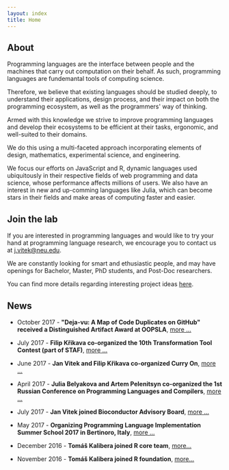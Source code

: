 ```yaml
---
layout: index
title: Home
---
```


## About

Programming languages are the interface between people and the machines that
carry out computation on their behalf. As such, programming languages are
fundemantal tools of computing science. 

Therefore, we believe that existing languages should be studied deeply, to
understand their applications, design process, and their impact on both the
programming ecosystem, as well as the programmers' way of thinking. 

Armed with this knowledge we strive to improve programming languages and
develop their ecosystems to be efficient at their tasks, ergonomic, and
well-suited to their domains. 

We do this using a multi-faceted approach incorporating elements of design,
mathematics, experimental science, and engineering.

We focus our efforts on JavaScript and R, dynamic languages used ubiquitously
in their respective fields of web programming and data science, whose
performance affects millions of users. We also have an interest in new and
up-comming languages like Julia, which can become stars in their fields and
make areas of computing faster and easier.

## Join the lab

If you are interested in programming languages and would like to try your hand
at programming language research, we encourage you to contact us at
[j.vitek@neu.edu](mailto:j.vitek@neu.edu).

We are constantly looking for smart and ethusiastic people, and may have
openings for Bachelor, Master, PhD students, and Post-Doc researchers.

You can find more details regarding interesting project ideas
[here](student-projects.html).

## News

<!-- 2019 -->

<!--
- April 2019 - 
  **Jan Vitek, Paley Li, Ryan Culpepper, and Artem Pelenitsyn co-organized ETAPS 2019**,
  [more ...](https://conf.researchr.org/committee/etaps-2019/etaps-2019-organizing-committee/)
-->

<!-- 2018 -->

<!--
- November 2018 - 
  **Guido Chari co-organized META'18 : Workshop on Meta-Programming Techniques and Reflection (part of SPLASH)**,
  [more ...](https://2018.splashcon.org/track/meta-2018/)

- November 2018 - 
  **Jan Vitek, Filip Křikava, Paley Li, and Konrad Siek co-organized SPLASH**,
  [more ...](https://2018.splashcon.org/committee/splash-2018-organizing-committee)

- July 2018 - 
  **Artem Pelenitsyn co-organized the 2nd International Workshop on Machine Learning techniques for Programming Languages (co-located with ECOOP)**,
  [more ...](https://conf.researchr.org/track/ecoop-issta-2018/ML4PL-2018-papers/)

- July 2018 -
  **Julia Belyakova co-organized the ECOOP and ISSTA Doctoral Symposium**,
  [more ...](https://conf.researchr.org/track/ecoop-issta-2018/ecoop-issta-2018-doctoral-symposium/)

- July 2018 -
  **Jan Vitek and Filip Křikava co-organized Curry On**,
  [more ...](http://curry-on.org/2018/)

- June 2018 - 
  **Filip Křikava co-organized the 11th Transformation Tool Contest (part of STAF)**,
  [more ...](https://www.transformation-tool-contest.eu/)
-->

<!-- 2017 -->
- October 2017 -
  **"Deja-vu: A Map of Code Duplicates on GitHub" received a Distinguished Artifact Award at OOPSLA**,
  [more ...](http://mondego.ics.uci.edu/projects/dejavu/)

- July 2017 - 
  **Filip Křikava co-organized the 10th Transformation Tool Contest (part of STAF)**,
  [more ...](https://www.transformation-tool-contest.eu/2017/)

- June 2017 -
  **Jan Vitek and Filip Křikava co-organized Curry On**,
  [more ...](http://curry-on.org/2018/)

- April 2017 -
  **Julia Belyakova and Artem Pelenitsyn co-organized the 1st Russian Conference on Programming Languages and Compilers**,
  [more ...](http://plc.sfedu.ru/)

- July 2017 -
  **Jan Vitek joined Bioconductor Advisory Board**,
  [more ...](https://www.bioconductor.org/about/advisory-board/)

- May 2017 - 
  **Organizing Programming Language Implementation Summer School 2017 in Bertinoro, Italy**,
  [more ...](https://prl-prg-ss.github.io.)

<!-- 2016 -->

- December 2016 - 
  **Tomáš Kalibera joined R core team**,
  [more...](https://stat.ethz.ch/pipermail/r-announce/2016/000610.html) 

- November 2016 - 
  **Tomáš Kalibera joined R foundation**,
  [more...](https://stat.ethz.ch/pipermail/r-announce/2016/000609.html) 
